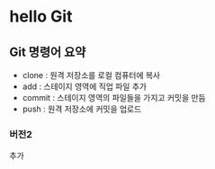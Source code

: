 # hello Git

## Git 명령어 요약
- clone : 원격 저장소를 로컬 컴퓨터에 복사
- add : 스테이지 영역에 직업 파일 추가
- commit : 스테이지 영역의 파일들을 가지고 커밋을 만듬
- push : 원격 저장소에 커밋을 업로드

### 버전2
추가